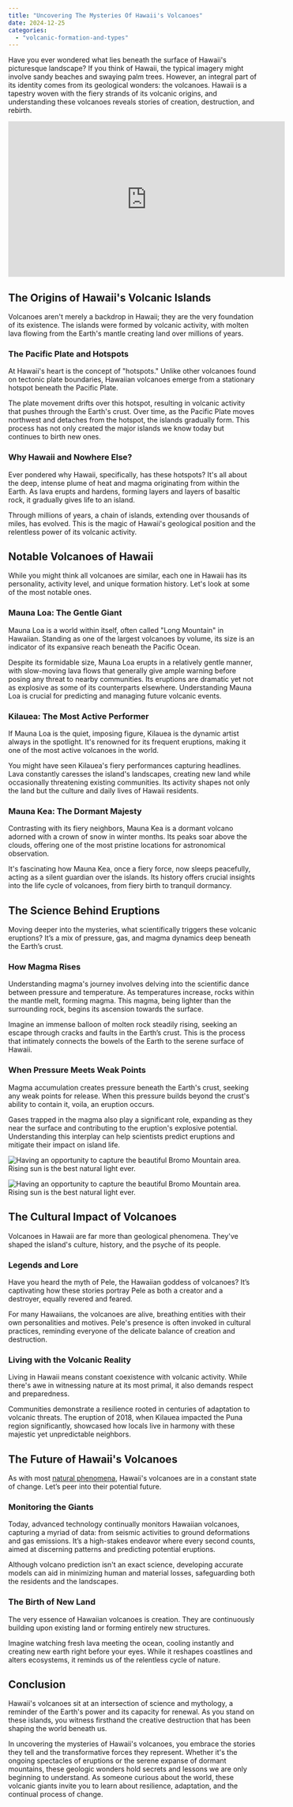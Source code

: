 ```yaml
---
title: "Uncovering The Mysteries Of Hawaii's Volcanoes"
date: 2024-12-25
categories: 
  - "volcanic-formation-and-types"
---
```


Have you ever wondered what lies beneath the surface of Hawaii's picturesque landscape? If you think of Hawaii, the typical imagery might involve sandy beaches and swaying palm trees. However, an integral part of its identity comes from its geological wonders: the volcanoes. Hawaii is a tapestry woven with the fiery strands of its volcanic origins, and understanding these volcanoes reveals stories of creation, destruction, and rebirth.

<iframe width="560" height="315" src="https://www.youtube.com/embed/5-La04qa43o" frameborder="0" allow="accelerometer; autoplay; encrypted-media; gyroscope; picture-in-picture" allowfullscreen></iframe>

  

## The Origins of Hawaii's Volcanic Islands

Volcanoes aren't merely a backdrop in Hawaii; they are the very foundation of its existence. The islands were formed by volcanic activity, with molten lava flowing from the Earth's mantle creating land over millions of years.

### The Pacific Plate and Hotspots

At Hawaii's heart is the concept of "hotspots." Unlike other volcanoes found on tectonic plate boundaries, Hawaiian volcanoes emerge from a stationary hotspot beneath the Pacific Plate.

The plate movement drifts over this hotspot, resulting in volcanic activity that pushes through the Earth's crust. Over time, as the Pacific Plate moves northwest and detaches from the hotspot, the islands gradually form. This process has not only created the major islands we know today but continues to birth new ones.

### Why Hawaii and Nowhere Else?

Ever pondered why Hawaii, specifically, has these hotspots? It's all about the deep, intense plume of heat and magma originating from within the Earth. As lava erupts and hardens, forming layers and layers of basaltic rock, it gradually gives life to an island.

Through millions of years, a chain of islands, extending over thousands of miles, has evolved. This is the magic of Hawaii's geological position and the relentless power of its volcanic activity.

## Notable Volcanoes of Hawaii

While you might think all volcanoes are similar, each one in Hawaii has its personality, activity level, and unique formation history. Let's look at some of the most notable ones.

### Mauna Loa: The Gentle Giant

Mauna Loa is a world within itself, often called "Long Mountain" in Hawaiian. Standing as one of the largest volcanoes by volume, its size is an indicator of its expansive reach beneath the Pacific Ocean.

Despite its formidable size, Mauna Loa erupts in a relatively gentle manner, with slow-moving lava flows that generally give ample warning before posing any threat to nearby communities. Its eruptions are dramatic yet not as explosive as some of its counterparts elsewhere. Understanding Mauna Loa is crucial for predicting and managing future volcanic events.

### Kilauea: The Most Active Performer

If Mauna Loa is the quiet, imposing figure, Kilauea is the dynamic artist always in the spotlight. It's renowned for its frequent eruptions, making it one of the most active volcanoes in the world.

You might have seen Kilauea's fiery performances capturing headlines. Lava constantly caresses the island's landscapes, creating new land while occasionally threatening existing communities. Its activity shapes not only the land but the culture and daily lives of Hawaii residents.

### Mauna Kea: The Dormant Majesty

Contrasting with its fiery neighbors, Mauna Kea is a dormant volcano adorned with a crown of snow in winter months. Its peaks soar above the clouds, offering one of the most pristine locations for astronomical observation.

It's fascinating how Mauna Kea, once a fiery force, now sleeps peacefully, acting as a silent guardian over the islands. Its history offers crucial insights into the life cycle of volcanoes, from fiery birth to tranquil dormancy.

## The Science Behind Eruptions

Moving deeper into the mysteries, what scientifically triggers these volcanic eruptions? It’s a mix of pressure, gas, and magma dynamics deep beneath the Earth’s crust.

### How Magma Rises

Understanding magma's journey involves delving into the scientific dance between pressure and temperature. As temperatures increase, rocks within the mantle melt, forming magma. This magma, being lighter than the surrounding rock, begins its ascension towards the surface.

Imagine an immense balloon of molten rock steadily rising, seeking an escape through cracks and faults in the Earth’s crust. This is the process that intimately connects the bowels of the Earth to the serene surface of Hawaii.

### When Pressure Meets Weak Points

Magma accumulation creates pressure beneath the Earth's crust, seeking any weak points for release. When this pressure builds beyond the crust's ability to contain it, voila, an eruption occurs.

Gases trapped in the magma also play a significant role, expanding as they near the surface and contributing to the eruption's explosive potential. Understanding this interplay can help scientists predict eruptions and mitigate their impact on island life.

![Having an opportunity to capture the beautiful Bromo Mountain area. Rising sun is the best natural light ever.](images/volcanoes-10-1024x695.jpg)

![Having an opportunity to capture the beautiful Bromo Mountain area. Rising sun is the best natural light ever.](images/volcanoes-26-1024x695.jpg)

## The Cultural Impact of Volcanoes

Volcanoes in Hawaii are far more than geological phenomena. They've shaped the island's culture, history, and the psyche of its people.

### Legends and Lore

Have you heard the myth of Pele, the Hawaiian goddess of volcanoes? It’s captivating how these stories portray Pele as both a creator and a destroyer, equally revered and feared.

For many Hawaiians, the volcanoes are alive, breathing entities with their own personalities and motives. Pele's presence is often invoked in cultural practices, reminding everyone of the delicate balance of creation and destruction.

### Living with the Volcanic Reality

Living in Hawaii means constant coexistence with volcanic activity. While there's awe in witnessing nature at its most primal, it also demands respect and preparedness.

Communities demonstrate a resilience rooted in centuries of adaptation to volcanic threats. The eruption of 2018, when Kilauea impacted the Puna region significantly, showcased how locals live in harmony with these majestic yet unpredictable neighbors.

## The Future of Hawaii's Volcanoes

As with most [natural phenomena](https://magmamatters.com/the-art-and-science-of-volcano-monitoring/ "The Art and Science of Volcano Monitoring"), Hawaii's volcanoes are in a constant state of change. Let’s peer into their potential future.

### Monitoring the Giants

Today, advanced technology continually monitors Hawaiian volcanoes, capturing a myriad of data: from seismic activities to ground deformations and gas emissions. It’s a high-stakes endeavor where every second counts, aimed at discerning patterns and predicting potential eruptions.

Although volcano prediction isn't an exact science, developing accurate models can aid in minimizing human and material losses, safeguarding both the residents and the landscapes.

### The Birth of New Land

The very essence of Hawaiian volcanoes is creation. They are continuously building upon existing land or forming entirely new structures.

Imagine watching fresh lava meeting the ocean, cooling instantly and creating new earth right before your eyes. While it reshapes coastlines and alters ecosystems, it reminds us of the relentless cycle of nature.

## Conclusion

Hawaii's volcanoes sit at an intersection of science and mythology, a reminder of the Earth's power and its capacity for renewal. As you stand on these islands, you witness firsthand the creative destruction that has been shaping the world beneath us.

In uncovering the mysteries of Hawaii's volcanoes, you embrace the stories they tell and the transformative forces they represent. Whether it's the ongoing spectacles of eruptions or the serene expanse of dormant mountains, these geologic wonders hold secrets and lessons we are only beginning to understand. As someone curious about the world, these volcanic giants invite you to learn about resilience, adaptation, and the continual process of change.
